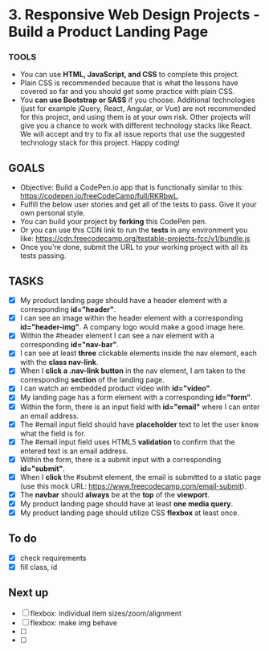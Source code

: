 # 3. Responsive Web Design Projects - Build a Product Landing Page

### TOOLS
* You can use **HTML, JavaScript, and CSS** to complete this project.
* Plain CSS is recommended because that is what the lessons have covered so far and you should get some practice with plain CSS.
* You **can use Bootstrap or SASS** if you choose. Additional technologies (just for example jQuery, React, Angular, or Vue) are not recommended for this project, and using them is at your own risk. Other projects will give you a chance to work with different technology stacks like React. We will accept and try to fix all issue reports that use the suggested technology stack for this project. Happy coding!

## GOALS
* Objective: Build a CodePen.io app that is functionally similar to this: <https://codepen.io/freeCodeCamp/full/RKRbwL>.
* Fulfill the below user stories and get all of the tests to pass. Give it your own personal style.
* You can build your project by **forking** this CodePen pen. 
* Or you can use this CDN link to run the **tests** in any environment you like: <https://cdn.freecodecamp.org/testable-projects-fcc/v1/bundle.js>
* Once you're done, submit the URL to your working project with all its tests passing.

## TASKS
- [x] My product landing page should have a header element with a corresponding **id="header"**.
- [x] I can see an image within the header element with a corresponding **id="header-img"**. A company logo would make a good image here.
- [x] Within the #header element I can see a nav element with a corresponding **id="nav-bar"**.
- [x] I can see at least **three** clickable elements inside the nav element, each with the **class nav-link**.
- [x] When I **click a .nav-link button** in the nav element, I am taken to the corresponding **section** of the landing page.
- [x] I can watch an embedded product video with **id="video"**.
- [x] My landing page has a form element with a corresponding **id="form"**.
- [x] Within the form, there is an input field with **id="email"** where I can enter an email address.
- [x] The #email input field should have **placeholder** text to let the user know what the field is for.
- [x] The #email input field uses HTML5 **validation** to confirm that the entered text is an email address.
- [x] Within the form, there is a submit input with a corresponding **id="submit"**.
- [x] When I **click** the #submit element, the email is submitted to a static page (use this mock URL: <https://www.freecodecamp.com/email-submit>).
- [x] The **navbar** should **always** be at the **top** of the **viewport**.
- [x] My product landing page should have at least **one media query**.
- [x] My product landing page should utilize CSS **flexbox** at least once.

## To do
- [x] check requirements
- [x] fill class, id

## Next up
- [ ] flexbox: individual item sizes/zoom/alignment 
- [ ] flexbox: make img behave
- [ ] 
- [ ] 